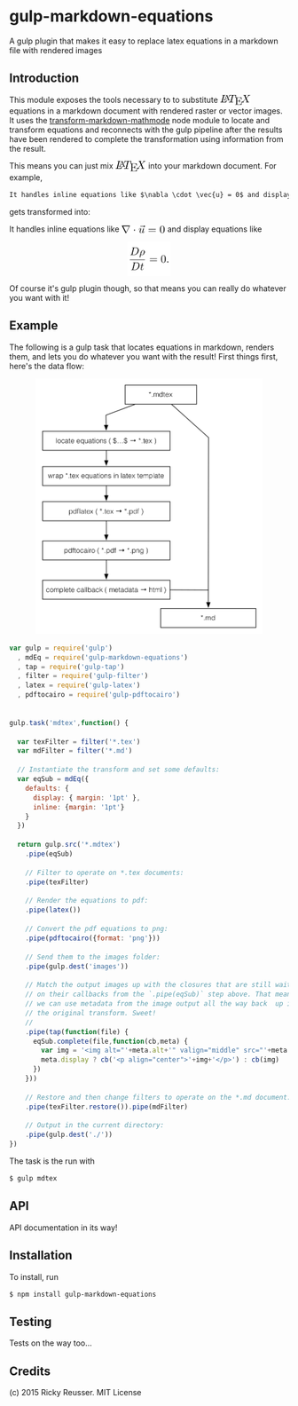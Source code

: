 # gulp-markdown-equations

A gulp plugin that makes it easy to replace latex equations in a markdown file with rendered images


## Introduction

This module exposes the tools necessary to to substitute <img alt="&bsol;LaTeX" valign="middle" src="docs/images/latex-ded093fb58.png" width="55.5" height="20.5"> equations in a markdown document with rendered raster or vector images. It uses the [transform-markdown-mathmode](https://www.npmjs.com/package/transform-markdown-mathmode) node module to locate and transform equations and reconnects with the gulp pipeline after the results have been rendered to complete the transformation using information from the result.

This means you can just mix <img alt="&bsol;LaTeX" valign="middle" src="docs/images/latex-ded093fb58.png" width="55.5" height="20.5"> into your markdown document. For example,

```markdown
It handles inline equations like $\nabla \cdot \vec{u} = 0$ and display equations like $$\frac{D\rho}{Dt} = 0.$$
```

gets transformed into:

It handles inline equations like <img alt="&bsol;nabla &bsol;cdot &bsol;vec&lcub;u&rcub; &equals; 0" valign="middle" src="docs/images/nabla-cdot-vecu-0-ea483fbc29.png" width="79" height="16.5"> and display equations like <p align="center"><img alt="&bsol;frac&lcub;D&bsol;rho&rcub;&lcub;Dt&rcub; &equals; 0&period;" valign="middle" src="docs/images/fracdrhodt-0-90f9ef6287.png" width="78.5" height="61"></p>

Of course it's gulp plugin though, so that means you can really do whatever you want with it!

## Example

The following is a gulp task that locates equations in markdown, renders them, and lets you do whatever you want with the result! First things first, here's the data flow:

<p align="center"><img src="docs/images/flowchart.png" width="408" height="460"></p>

```javascript
var gulp = require('gulp')
  , mdEq = require('gulp-markdown-equations')
  , tap = require('gulp-tap')
  , filter = require('gulp-filter')
  , latex = require('gulp-latex')
  , pdftocairo = require('gulp-pdftocairo')


gulp.task('mdtex',function() {

  var texFilter = filter('*.tex')
  var mdFilter = filter('*.md')

  // Instantiate the transform and set some defaults:
  var eqSub = mdEq({
    defaults: {
      display: { margin: '1pt' },
      inline: {margin: '1pt'}
    }
  })

  return gulp.src('*.mdtex')
    .pipe(eqSub)

    // Filter to operate on *.tex documents:
    .pipe(texFilter)

    // Render the equations to pdf:
    .pipe(latex())

    // Convert the pdf equations to png:
    .pipe(pdftocairo({format: 'png'}))

    // Send them to the images folder:
    .pipe(gulp.dest('images'))

    // Match the output images up with the closures that are still waiting
    // on their callbacks from the `.pipe(eqSub)` step above. That means
    // we can use metadata from the image output all the way back  up in
    // the original transform. Sweet!
    //
    .pipe(tap(function(file) {
      eqSub.complete(file,function(cb,meta) {
        var img = '<img alt="'+meta.alt+'" valign="middle" src="'+meta.path+'" width="'+meta.width/2+'" height="'+meta.height/2+'">'
        meta.display ? cb('<p align="center">'+img+'</p>') : cb(img)
      })
    }))

    // Restore and then change filters to operate on the *.md document:
    .pipe(texFilter.restore()).pipe(mdFilter)

    // Output in the current directory:
    .pipe(gulp.dest('./'))
})
```

The task is the run with

```bash
$ gulp mdtex
```


## API

API documentation in its way!


## Installation

To install, run

```bash
$ npm install gulp-markdown-equations
```


## Testing

Tests on the way too...

## Credits

(c) 2015 Ricky Reusser. MIT License